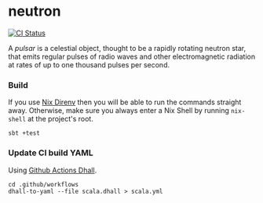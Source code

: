 # neutron

[![CI Status](https://github.com/cr-org/neutron/workflows/Scala/badge.svg)](https://github.com/cr-org/neutron/actions)

A *pulsar* is a celestial object, thought to be a rapidly rotating neutron star, that emits regular pulses of radio waves and other electromagnetic radiation at rates of up to one thousand pulses per second.

### Build

If you use [Nix Direnv](https://github.com/nix-community/nix-direnv) then you will be able to run the commands straight away. Otherwise, make sure you always enter a Nix Shell by running `nix-shell` at the project's root.

```
sbt +test
```

### Update CI build YAML

Using [Github Actions Dhall](https://github.com/regadas/github-actions-dhall).

```
cd .github/workflows
dhall-to-yaml --file scala.dhall > scala.yml
```
